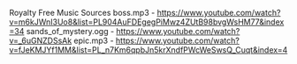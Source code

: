 Royalty Free Music Sources
boss.mp3 - https://www.youtube.com/watch?v=m6kJWnI3Uo8&list=PL904AuFDEgegPiMwz4ZUtB98bvgWsHM77&index=34
sands_of_mystery.ogg - https://www.youtube.com/watch?v=_6uGNZDSsAk
epic.mp3 - https://www.youtube.com/watch?v=fJeKMJYf1MM&list=PL_n7Km6qpbJn5krXndfPWcWeSwsQ_Cuqt&index=4